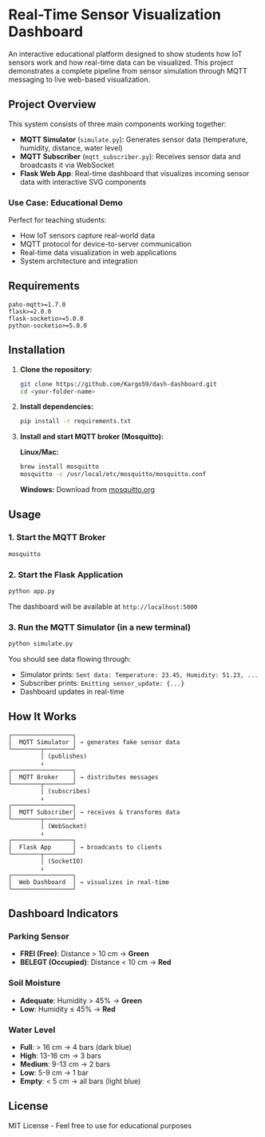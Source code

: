 # Real-Time Sensor Visualization Dashboard

An interactive educational platform designed to show students how IoT sensors work and how real-time data can be visualized. This project demonstrates a complete pipeline from sensor simulation through MQTT messaging to live web-based visualization.

## Project Overview

This system consists of three main components working together:

- **MQTT Simulator** (`simulate.py`): Generates sensor data (temperature, humidity, distance, water level)
- **MQTT Subscriber** (`mqtt_subscriber.py`): Receives sensor data and broadcasts it via WebSocket
- **Flask Web App**: Real-time dashboard that visualizes incoming sensor data with interactive SVG components

### Use Case: Educational Demo

Perfect for teaching students:
- How IoT sensors capture real-world data
- MQTT protocol for device-to-server communication
- Real-time data visualization in web applications
- System architecture and integration

## Requirements

```
paho-mqtt>=1.7.0
flask>=2.0.0
flask-socketio>=5.0.0
python-socketio>=5.0.0
```

## Installation

1. **Clone the repository:**
   ```bash
   git clone https://github.com/Kargo59/dash-dashboard.git
   cd <your-folder-name>
   ```

2. **Install dependencies:**
   ```bash
   pip install -r requirements.txt
   ```

3. **Install and start MQTT broker (Mosquitto):**

   **Linux/Mac:**
   ```bash
   brew install mosquitto
   mosquitto -c /usr/local/etc/mosquitto/mosquitto.conf
   ```

   **Windows:**
   Download from [mosquitto.org](https://mosquitto.org/download/)

## Usage

### 1. Start the MQTT Broker
```bash
mosquitto
```

### 2. Start the Flask Application
```bash
python app.py
```
The dashboard will be available at `http://localhost:5000`

### 3. Run the MQTT Simulator (in a new terminal)
```bash
python simulate.py
```

You should see data flowing through:
- Simulator prints: `Sent data: Temperature: 23.45, Humidity: 51.23, ...`
- Subscriber prints: `Emitting sensor_update: {...}`
- Dashboard updates in real-time

## How It Works

```
┌─────────────────┐
│  MQTT Simulator │ → generates fake sensor data
└────────┬────────┘
         │ (publishes)
         ↓
┌─────────────────┐
│  MQTT Broker    │ → distributes messages
└────────┬────────┘
         │ (subscribes)
         ↓
┌─────────────────┐
│  MQTT Subscriber│ → receives & transforms data
└────────┬────────┘
         │ (WebSocket)
         ↓
┌─────────────────┐
│  Flask App      │ → broadcasts to clients
└────────┬────────┘
         │ (SocketIO)
         ↓
┌─────────────────┐
│  Web Dashboard  │ → visualizes in real-time
└─────────────────┘
```

## Dashboard Indicators

### Parking Sensor
- **FREI (Free)**: Distance > 10 cm → **Green**
- **BELEGT (Occupied)**: Distance < 10 cm → **Red**

### Soil Moisture
- **Adequate**: Humidity > 45% → **Green**
- **Low**: Humidity ≤ 45% → **Red**

### Water Level
- **Full**: > 16 cm → 4 bars (dark blue)
- **High**: 13-16 cm → 3 bars
- **Medium**: 9-13 cm → 2 bars
- **Low**: 5-9 cm → 1 bar
- **Empty**: < 5 cm → all bars (light blue)

## License

MIT License - Feel free to use for educational purposes
